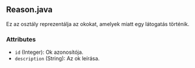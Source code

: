 ## Reason.java

Ez az osztály reprezentálja az okokat, amelyek miatt egy látogatás történik.

### Attributes
- `id` (Integer): Ok azonosítója.
- `description` (String): Az ok leírása.